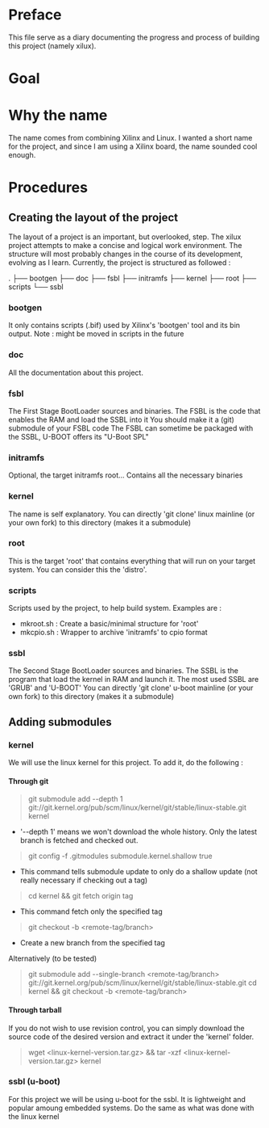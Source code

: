 # Preface
This file serve as a diary documenting the progress and process of building this project (namely xilux).

# Goal


# Why the name
The name comes from combining Xilinx and Linux.
I wanted a short name for the project, and since I am using a Xilinx board, the name sounded cool enough.

# Procedures
## Creating the layout of the project
The layout of a project is an important, but overlooked, step.
The xilux project attempts to make a concise and logical work environment.
The structure will most probably changes in the course of its development, evolving as I learn.
Currently, the project is structured as followed :

.
├── bootgen
├── doc
├── fsbl
├── initramfs
├── kernel
├── root
├── scripts
└── ssbl

### bootgen
It only contains scripts (.bif) used by Xilinx's 'bootgen' tool and its bin output.
Note : might be moved in scripts in the future

### doc
All the documentation about this project.

### fsbl
The First Stage BootLoader sources and binaries.
The FSBL is the code that enables the RAM and load the SSBL into it
You should make it a (git) submodule of your FSBL code
The FSBL can sometime be packaged with the SSBL, U-BOOT offers its "U-Boot SPL"

### initramfs
Optional, the target initramfs root...
Contains all the necessary binaries

### kernel
The name is self explanatory.
You can directly 'git clone' linux mainline (or your own fork) to this directory (makes it a submodule)

### root
This is the target 'root' that contains everything that will run on your target system.
You can consider this the 'distro'.

### scripts
Scripts used by the project, to help build system.
Examples are :
 - mkroot.sh : Create a basic/minimal structure for 'root'
 - mkcpio.sh : Wrapper to archive 'initramfs' to cpio format

### ssbl
The Second Stage BootLoader sources and binaries.
The SSBL is the program that load the kernel in RAM and launch it.
The most used SSBL are 'GRUB' and 'U-BOOT'
You can directly 'git clone' u-boot mainline (or your own fork) to this directory (makes it a submodule)

## Adding submodules
### kernel
We will use the linux kernel for this project. To add it, do the following :
#### Through git
> git submodule add --depth 1 git://git.kernel.org/pub/scm/linux/kernel/git/stable/linux-stable.git kernel
- '--depth 1' means we won't download the whole history. Only the latest branch is fetched and checked out.
> git config -f .gitmodules submodule.kernel.shallow true
- This command tells submodule update to only do a shallow update (not really necessary if checking out a tag)
> cd kernel && git fetch origin tag <remote-tag>
- This command fetch only the specified tag
> git checkout -b <your-new-branch-name> <remote-tag/branch>
- Create a new branch from the specified tag

Alternatively (to be tested)
> git submodule add --single-branch <remote-tag/branch> git://git.kernel.org/pub/scm/linux/kernel/git/stable/linux-stable.git
> cd kernel && git checkout -b <your-new-branch-name> <remote-tag/branch>

#### Through tarball
If you do not wish to use revision control, you can simply download the source code of the desired version and 
extract it under the 'kernel' folder.
> wget <linux-kernel-version.tar.gz> && tar -xzf <linux-kernel-version.tar.gz> kernel

### ssbl (u-boot)
For this project we will be using u-boot for the ssbl. It is lightweight and popular amoung embedded systems.
Do the same as what was done with the linux kernel


